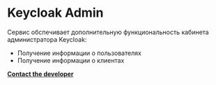 # Keycloak Admin

Сервис обспечивает дополнительную функциональность кабинета администратора Keycloak:
* Получение информации о пользователях
* Получение информации о клиентах

[**Contact the developer**](mailto:a.s.eliseev@yandex.ru)